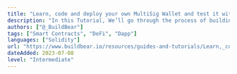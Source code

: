 ```yaml
---
title: "Learn, code and deploy your own MultiSig Wallet and test it with your friends now"
description: "In this Tutorial, We’ll go through the process of building a basic MultiSig Wallet."
authors: ["@_BuildBear"]
tags: ["Smart Contracts", "DeFi", "Dapp"]
languages: ["Solidity"]
url: "https://www.buildbear.io/resources/guides-and-tutorials/Learn,_code_and_deploy_your_own_MultiSig_Wallet_and_test_it_with_your_friends_now"
dateAdded: 2023-07-08
level: "Intermediate"
---
```

